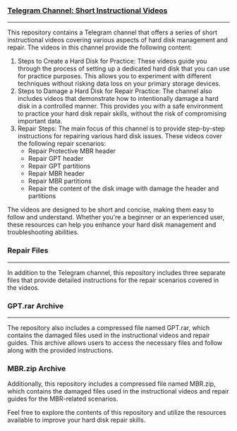 ### [Telegram Channel: Short Instructional Videos](https://t.me/eCDFP_review)
___
  This repository contains a Telegram channel that offers a series of short instructional videos covering various aspects of hard disk management and repair. The videos in this channel provide the following content:
  1. Steps to Create a Hard Disk for Practice: These videos guide you through the process of setting up a dedicated hard disk that you can use for practice purposes. This allows you to experiment with different techniques without risking data loss on your primary storage devices.
  2. Steps to Damage a Hard Disk for Repair Practice: The channel also includes videos that demonstrate how to intentionally damage a hard disk in a controlled manner. This provides you with a safe environment to practice your hard disk repair skills, without the risk of compromising important data.
  3. Repair Steps: The main focus of this channel is to provide step-by-step instructions for repairing various hard disk issues. These videos cover the following repair scenarios:
      - Repair Protective MBR header
      - Repair GPT header
      - Repair GPT partitions
      - Repair MBR header
      - Repair MBR partitions
      - Repair the content of the disk image with damage the header and partitions
     
  The videos are designed to be short and concise, making them easy to follow and understand. Whether you're a beginner or an experienced user, these resources can help you enhance your hard disk management and troubleshooting abilities.


### Repair Files
___
In addition to the Telegram channel, this repository includes three separate files that provide detailed instructions for the repair scenarios covered in the videos.


### GPT.rar Archive
___
The repository also includes a compressed file named GPT.rar, which contains the damaged files used in the instructional videos and repair guides. This archive allows users to access the necessary files and follow along with the provided instructions.

### MBR.zip Archive
Additionally, this repository includes a compressed file named MBR.zip, which contains the damaged files used in the instructional videos and repair guides for the MBR-related scenarios.


Feel free to explore the contents of this repository and utilize the resources available to improve your hard disk repair skills.
